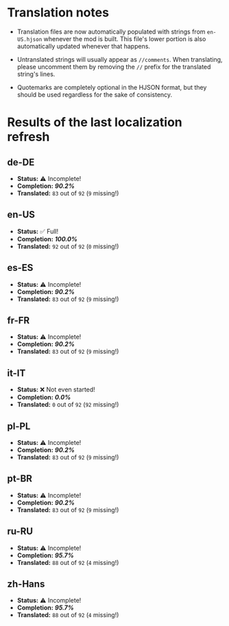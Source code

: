 # Translation notes
- Translation files are now automatically populated with strings from `en-US.hjson` whenever the mod is built. This file's lower portion is also automatically updated whenever that happens.

- Untranslated strings will usually appear as `//comments`. When translating, please uncomment them by removing the `//` prefix for the translated string's lines.

- Quotemarks are completely optional in the HJSON format, but they should be used regardless for the sake of consistency.

# Results of the last localization refresh

## de-DE
- **Status:** ⚠️ Incomplete!
- **Completion:** ***90.2%***
- **Translated:** `83` out of `92` (`9` missing!)

## en-US
- **Status:** ✅ Full!
- **Completion:** ***100.0%***
- **Translated:** `92` out of `92` (`0` missing!)

## es-ES
- **Status:** ⚠️ Incomplete!
- **Completion:** ***90.2%***
- **Translated:** `83` out of `92` (`9` missing!)

## fr-FR
- **Status:** ⚠️ Incomplete!
- **Completion:** ***90.2%***
- **Translated:** `83` out of `92` (`9` missing!)

## it-IT
- **Status:** ❌ Not even started!
- **Completion:** ***0.0%***
- **Translated:** `0` out of `92` (`92` missing!)

## pl-PL
- **Status:** ⚠️ Incomplete!
- **Completion:** ***90.2%***
- **Translated:** `83` out of `92` (`9` missing!)

## pt-BR
- **Status:** ⚠️ Incomplete!
- **Completion:** ***90.2%***
- **Translated:** `83` out of `92` (`9` missing!)

## ru-RU
- **Status:** ⚠️ Incomplete!
- **Completion:** ***95.7%***
- **Translated:** `88` out of `92` (`4` missing!)

## zh-Hans
- **Status:** ⚠️ Incomplete!
- **Completion:** ***95.7%***
- **Translated:** `88` out of `92` (`4` missing!)

